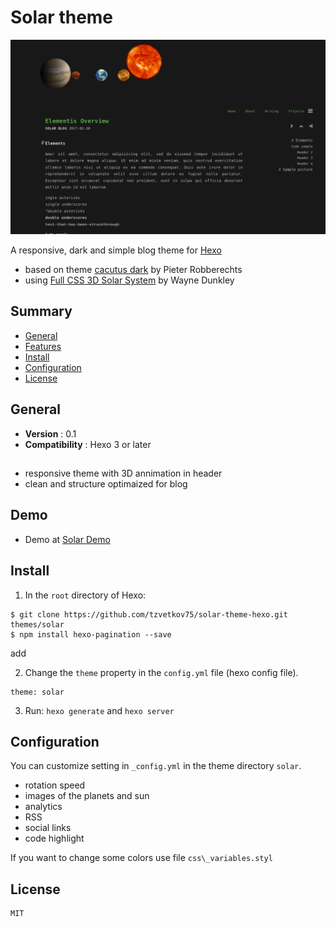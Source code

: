 # Solar theme 

![index](/source/images/Solar.png)

A responsive, dark and simple blog theme for [Hexo](http://hexo.io)

- based on theme [cacutus dark](https://github.com/probberechts/cactus-dark.git) by Pieter Robberechts
- using [Full CSS 3D Solar System](http://codepen.io/waynedunkley/pen/YPJWaz) by Wayne Dunkley 

## Summary

- [General](#general)
- [Features](#features)
- [Install](#install)
- [Configuration](#configuration)
- [License](#license)

## General

- **Version** : 0.1
- **Compatibility** : Hexo 3 or later

## <Features></Features>

- responsive theme with 3D annimation in header
- clean and structure optimaized for blog

## Demo 

  -  Demo at [Solar Demo](http://secdump.io/blog_12/public)
  
## Install

1. In the `root` directory of Hexo:

```
$ git clone https://github.com/tzvetkov75/solar-theme-hexo.git themes/solar
$ npm install hexo-pagination --save
```

add 

2. Change the `theme` property in the `config.yml` file (hexo config file).

```
theme: solar
```

3. Run: `hexo generate` and `hexo server`

## Configuration

You can customize setting in  `_config.yml` in the theme directory `solar`.

- rotation speed
- images of the planets and sun 
- analytics 
- RSS
- social links 
- code highlight

If you want to change some colors use file `css\_variables.styl`

## License
	MIT
